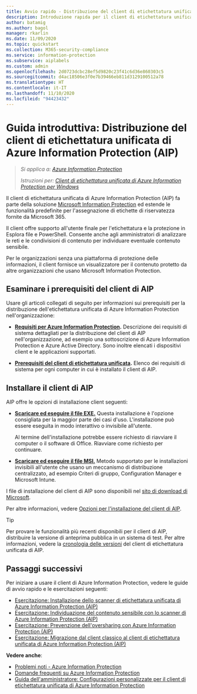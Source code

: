 ```yaml
---
title: Avvio rapido - Distribuzione del client di etichettatura unificata di Azure Information Protection (AIP)
description: Introduzione rapida per il client di etichettatura unificata di Azure Information Protection (AIP)
author: batamig
ms.author: bagol
manager: rkarlin
ms.date: 11/09/2020
ms.topic: quickstart
ms.collection: M365-security-compliance
ms.service: information-protection
ms.subservice: aiplabels
ms.custom: admin
ms.openlocfilehash: 2d0723dcbc28ef5d9820c23f41c6d36e860303c5
ms.sourcegitcommit: d4ac18506e3f0e7b39466eb811d3129100512a78
ms.translationtype: HT
ms.contentlocale: it-IT
ms.lasthandoff: 11/10/2020
ms.locfileid: "94423432"
---
```

# <a name="quickstart-deploying-the-azure-information-protection-aip-unified-labeling-client"></a>Guida introduttiva: Distribuzione del client di etichettatura unificata di Azure Information Protection (AIP)

>*Si applica a: [Azure Information Protection](https://azure.microsoft.com/pricing/details/information-protection)*
>
> *Istruzioni per: [Client di etichettatura unificata di Azure Information Protection per Windows](faqs.md#whats-the-difference-between-the-azure-information-protection-classic-and-unified-labeling-clients)*

Il client di etichettatura unificata di Azure Information Protection (AIP) fa parte della soluzione [Microsoft Information Protection](https://aka.ms/MIPdocs) ed estende le funzionalità predefinite per l'assegnazione di etichette di riservatezza fornite da Microsoft 365. 

Il client offre supporto all'utente finale per l'etichettatura e la protezione in Esplora file e PowerShell. Consente anche agli amministratori di analizzare le reti e le condivisioni di contenuto per individuare eventuale contenuto sensibile. 

Per le organizzazioni senza una piattaforma di protezione delle informazioni, il client fornisce un visualizzatore per il contenuto protetto da altre organizzazioni che usano Microsoft Information Protection.

## <a name="review-aip-client-prerequisites"></a>Esaminare i prerequisiti del client di AIP

Usare gli articoli collegati di seguito per informazioni sui prerequisiti per la distribuzione dell'etichettatura unificata di Azure Information Protection nell'organizzazione:

- **[Requisiti per Azure Information Protection](requirements.md).** Descrizione dei requisiti di sistema dettagliati per la distribuzione del client di AIP nell'organizzazione, ad esempio una sottoscrizione di Azure Information Protection e Azure Active Directory. Sono inoltre elencati i dispositivi client e le applicazioni supportati.

- **[Prerequisiti del client di etichettatura unificata](rms-client/clientv2-admin-guide-install.md#additional-prerequisites-for-the-azure-information-protection-unified-labeling-client).** Elenco dei requisiti di sistema per ogni computer in cui è installato il client di AIP.

## <a name="install-the-aip-client"></a>Installare il client di AIP

AIP offre le opzioni di installazione client seguenti:

- **[Scaricare ed eseguire il file EXE.](rms-client/clientv2-admin-guide-install.md#to-install-the-azure-information-protection-unified-labeling-client-by-using-the-executable-installer)** Questa installazione è l'opzione consigliata per la maggior parte dei casi d'uso. L'installazione può essere eseguita in modo interattivo o invisibile all'utente.

    Al termine dell'installazione potrebbe essere richiesto di riavviare il computer o il software di Office. Riavviare come richiesto per continuare.

- **[Scaricare ed eseguire il file MSI.](rms-client/clientv2-admin-guide-install.md#to-install-the-azure-information-protection-unified-labeling-client-by-using-the-msi-installer)** Metodo supportato per le installazioni invisibili all'utente che usano un meccanismo di distribuzione centralizzato, ad esempio Criteri di gruppo, Configuration Manager e Microsoft Intune.

I file di installazione del client di AIP sono disponibili nel [sito di download di Microsoft](https://www.microsoft.com/download/details.aspx?id=53018). 

Per altre informazioni, vedere [Opzioni per l'installazione del client di AIP](rms-client/clientv2-admin-guide-install.md#options-to-install-the-azure-information-protection-unified-labeling-client-for-users).

> [!TIP]
> Per provare le funzionalità più recenti disponibili per il client di AIP, distribuire la versione di anteprima pubblica in un sistema di test. Per altre informazioni, vedere la [cronologia delle versioni](rms-client/unifiedlabelingclient-version-release-history.md) del client di etichettatura unificata di AIP.
> 

## <a name="next-steps"></a>Passaggi successivi

Per iniziare a usare il client di Azure Information Protection, vedere le guide di avvio rapido e le esercitazioni seguenti:

- [Esercitazione: Installazione dello scanner di etichettatura unificata di Azure Information Protection (AIP)](tutorial-install-scanner.md)
- [Esercitazione: Individuazione del contenuto sensibile con lo scanner di Azure Information Protection (AIP)](tutorial-scan-networks-and-content.md)
- [Esercitazione: Prevenzione dell'oversharing con Azure Information Protection (AIP)](tutorial-preventing-oversharing.md)
- [Esercitazione: Migrazione dal client classico al client di etichettatura unificata di Azure Information Protection (AIP)](tutorial-migrating-to-ul.md) 

**Vedere anche**:

- [Problemi noti - Azure Information Protection](known-issues.md) 
- [Domande frequenti su Azure Information Protection](faqs.md) 
- [Guida dell'amministratore: Configurazioni personalizzate per il client di etichettatura unificata di Azure Information Protection](rms-client/clientv2-admin-guide-customizations.md)        
    
